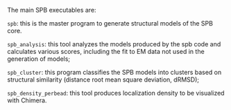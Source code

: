 The main SPB executables are:

`spb`: this is the master program to generate structural models of the SPB core.

`spb_analysis`: this tool analyzes the models produced by the spb code and calculates various scores, including the fit to EM data not used in the generation of models;

`spb_cluster`: this program classifies the SPB models into clusters based on structural similarity (distance root mean square deviation, dRMSD);

`spb_density_perbead`: this tool produces localization density to be visualized with Chimera.
